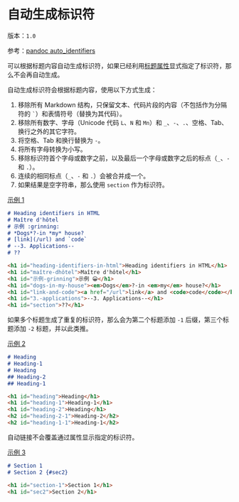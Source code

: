 # 自动生成标识符

版本：`1.0`

参考：[pandoc auto_identifiers](https://pandoc.org/MANUAL.html#extension-auto_identifiers)

可以根据标题内容自动生成标识符，如果已经利用[标题属性](./attributes.md)显式指定了标识符，那么不会再自动生成。

自动生成标识符会根据标题内容，使用以下方式生成：

1. 移除所有 Markdown 结构，只保留文本、代码片段的内容（不包括作为分隔符的 `` ` ``）和表情符号（替换为其代码）。
2. 移除所有数字、字母（Unicode 代码 `L`、`N` 和 `Mn`）和 `_`、`-`、`.`、空格、Tab、换行之外的其它字符。
3. 将空格、Tab 和换行替换为 `-`。
4. 将所有字母转换为小写。
5. 移除标识符首个字母或数字之前，以及最后一个字母或数字之后的标点（`_`、`-` 和 `.`）。
6. 连续的相同标点（`_`、`-` 和 `.`）会被合并成一个。
7. 如果结果是空字符串，那么使用 `section` 作为标识符。

<a id="example-1" href="#example-1">示例 1</a>

```markdown
# Heading identifiers in HTML
# Maître d'hôtel
# 示例 :grinning:
# *Dogs*?-in *my* house?
# [link](/url) and `code`
# --3. Applications--
# ??
```
```html
<h1 id="heading-identifiers-in-html">Heading identifiers in HTML</h1>
<h1 id="maître-dhôtel">Maître d'hôtel</h1>
<h1 id="示例-grinning">示例 😀</h1>
<h1 id="dogs-in-my-house"><em>Dogs</em>?-in <em>my</em> house?</h1>
<h1 id="link-and-code"><a href="/url">link</a> and <code>code</code></h1>
<h1 id="3.-applications">--3. Applications--</h1>
<h1 id="section">??</h1>
```

如果多个标题生成了重复的标识符，那么会为第二个标题添加 `-1` 后缀，第三个标题添加 `-2` 标题，并以此类推。

<a id="example-2" href="#example-2">示例 2</a>

```markdown
# Heading
# Heading-1
# Heading
## Heading-2
## Heading-1
```
```html
<h1 id="heading">Heading</h1>
<h1 id="heading-1">Heading-1</h1>
<h1 id="heading-2">Heading</h1>
<h2 id="heading-2-1">Heading-2</h2>
<h2 id="heading-1-1">Heading-1</h2>
```

自动链接不会覆盖通过属性显示指定的标识符。

<a id="example-3" href="#example-3">示例 3</a>

```markdown
# Section 1
# Section 2 {#sec2}
```
```html
<h1 id="section-1">Section 1</h1>
<h1 id="sec2">Section 2</h1>
```
